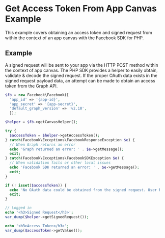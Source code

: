 # Get Access Token From App Canvas Example

This example covers obtaining an access token and signed request from within the context of an app canvas with the Facebook SDK for PHP.

## Example

A signed request will be sent to your app via the HTTP POST method within the context of app canvas. The PHP SDK provides a helper to easily obtain, validate & decode the signed request. If the proper OAuth data exists in the signed request payload data, an attempt can be made to obtain an access token from the Graph API.

```php
$fb = new Facebook\Facebook([
  'app_id' => '{app-id}',
  'app_secret' => '{app-secret}',
  'default_graph_version' => 'v2.10',
  ]);

$helper = $fb->getCanvasHelper();

try {
  $accessToken = $helper->getAccessToken();
} catch(Facebook\Exceptions\FacebookResponseException $e) {
  // When Graph returns an error
  echo 'Graph returned an error: ' . $e->getMessage();
  exit;
} catch(Facebook\Exceptions\FacebookSDKException $e) {
  // When validation fails or other local issues
  echo 'Facebook SDK returned an error: ' . $e->getMessage();
  exit;
}

if (! isset($accessToken)) {
  echo 'No OAuth data could be obtained from the signed request. User has not authorized your app yet.';
  exit;
}

// Logged in
echo '<h3>Signed Request</h3>';
var_dump($helper->getSignedRequest());

echo '<h3>Access Token</h3>';
var_dump($accessToken->getValue());
```
